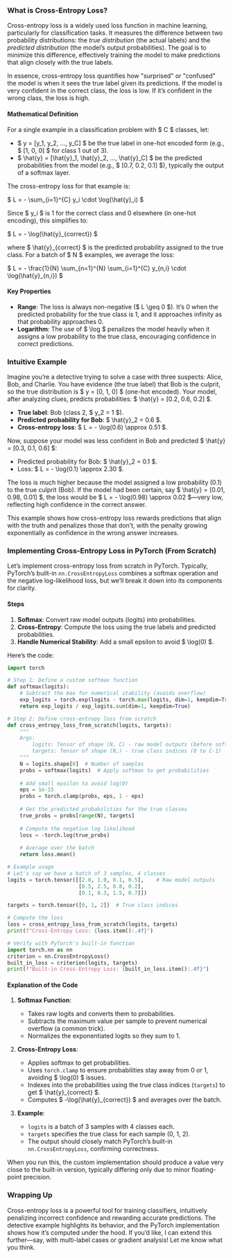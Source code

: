 ### What is Cross-Entropy Loss?

Cross-entropy loss is a widely used loss function in machine learning, particularly for classification tasks. It measures the difference between two probability distributions: the *true distribution* (the actual labels) and the *predicted distribution* (the model’s output probabilities). The goal is to minimize this difference, effectively training the model to make predictions that align closely with the true labels.

In essence, cross-entropy loss quantifies how "surprised" or "confused" the model is when it sees the true label given its predictions. If the model is very confident in the correct class, the loss is low. If it’s confident in the wrong class, the loss is high.

#### Mathematical Definition
For a single example in a classification problem with $ C $ classes, let:
- $ y = [y_1, y_2, ..., y_C] $ be the true label in one-hot encoded form (e.g., $ [1, 0, 0] $ for class 1 out of 3).
- $ \hat{y} = [\hat{y}_1, \hat{y}_2, ..., \hat{y}_C] $ be the predicted probabilities from the model (e.g., $ [0.7, 0.2, 0.1] $), typically the output of a softmax layer.

The cross-entropy loss for that example is:

$ L = - \sum_{i=1}^{C} y_i \cdot \log(\hat{y}_i) $

Since $ y_i $ is 1 for the correct class and 0 elsewhere (in one-hot encoding), this simplifies to:

$ L = - \log(\hat{y}_{correct}) $

where $ \hat{y}_{correct} $ is the predicted probability assigned to the true class. For a batch of $ N $ examples, we average the loss:

$ L = - \frac{1}{N} \sum_{n=1}^{N} \sum_{i=1}^{C} y_{n,i} \cdot \log(\hat{y}_{n,i}) $

#### Key Properties
- **Range**: The loss is always non-negative ($ L \geq 0 $). It’s 0 when the predicted probability for the true class is 1, and it approaches infinity as that probability approaches 0.
- **Logarithm**: The use of $ \log $ penalizes the model heavily when it assigns a low probability to the true class, encouraging confidence in correct predictions.

### Intuitive Example

Imagine you’re a detective trying to solve a case with three suspects: Alice, Bob, and Charlie. You have evidence (the true label) that Bob is the culprit, so the true distribution is $ y = [0, 1, 0] $ (one-hot encoded). Your model, after analyzing clues, predicts probabilities: $ \hat{y} = [0.2, 0.6, 0.2] $.

- **True label**: Bob (class 2, $ y_2 = 1 $).
- **Predicted probability for Bob**: $ \hat{y}_2 = 0.6 $.
- **Cross-entropy loss**: $ L = - \log(0.6) \approx 0.51 $.

Now, suppose your model was less confident in Bob and predicted $ \hat{y} = [0.3, 0.1, 0.6] $:
- Predicted probability for Bob: $ \hat{y}_2 = 0.1 $.
- Loss: $ L = - \log(0.1) \approx 2.30 $.

The loss is much higher because the model assigned a low probability (0.1) to the true culprit (Bob). If the model had been certain, say $ \hat{y} = [0.01, 0.98, 0.01] $, the loss would be $ L = - \log(0.98) \approx 0.02 $—very low, reflecting high confidence in the correct answer.

This example shows how cross-entropy loss rewards predictions that align with the truth and penalizes those that don’t, with the penalty growing exponentially as confidence in the wrong answer increases.

### Implementing Cross-Entropy Loss in PyTorch (From Scratch)

Let’s implement cross-entropy loss from scratch in PyTorch. Typically, PyTorch’s built-in `nn.CrossEntropyLoss` combines a softmax operation and the negative log-likelihood loss, but we’ll break it down into its components for clarity.

#### Steps
1. **Softmax**: Convert raw model outputs (logits) into probabilities.
2. **Cross-Entropy**: Compute the loss using the true labels and predicted probabilities.
3. **Handle Numerical Stability**: Add a small epsilon to avoid $ \log(0) $.

Here’s the code:

```python
import torch

# Step 1: Define a custom softmax function
def softmax(logits):
    # Subtract the max for numerical stability (avoids overflow)
    exp_logits = torch.exp(logits - torch.max(logits, dim=1, keepdim=True)[0])
    return exp_logits / exp_logits.sum(dim=1, keepdim=True)

# Step 2: Define cross-entropy loss from scratch
def cross_entropy_loss_from_scratch(logits, targets):
    """
    Args:
        logits: Tensor of shape (N, C) - raw model outputs (before softmax)
        targets: Tensor of shape (N,) - true class indices (0 to C-1)
    """
    N = logits.shape[0]  # Number of samples
    probs = softmax(logits)  # Apply softmax to get probabilities
    
    # Add small epsilon to avoid log(0)
    eps = 1e-15
    probs = torch.clamp(probs, eps, 1 - eps)
    
    # Get the predicted probabilities for the true classes
    true_probs = probs[range(N), targets]
    
    # Compute the negative log likelihood
    loss = -torch.log(true_probs)
    
    # Average over the batch
    return loss.mean()

# Example usage
# Let's say we have a batch of 3 samples, 4 classes
logits = torch.tensor([[2.0, 1.0, 0.1, 0.5],    # Raw model outputs
                       [0.5, 2.5, 0.8, 0.2],
                       [0.1, 0.3, 1.5, 0.7]])

targets = torch.tensor([0, 1, 2])  # True class indices

# Compute the loss
loss = cross_entropy_loss_from_scratch(logits, targets)
print(f"Cross-Entropy Loss: {loss.item():.4f}")

# Verify with PyTorch's built-in function
import torch.nn as nn
criterion = nn.CrossEntropyLoss()
built_in_loss = criterion(logits, targets)
print(f"Built-in Cross-Entropy Loss: {built_in_loss.item():.4f}")
```

#### Explanation of the Code
1. **Softmax Function**:
   - Takes raw logits and converts them to probabilities.
   - Subtracts the maximum value per sample to prevent numerical overflow (a common trick).
   - Normalizes the exponentiated logits so they sum to 1.

2. **Cross-Entropy Loss**:
   - Applies softmax to get probabilities.
   - Uses `torch.clamp` to ensure probabilities stay away from 0 or 1, avoiding $ \log(0) $ issues.
   - Indexes into the probabilities using the true class indices (`targets`) to get $ \hat{y}_{correct} $.
   - Computes $ -\log(\hat{y}_{correct}) $ and averages over the batch.

3. **Example**:
   - `logits` is a batch of 3 samples with 4 classes each.
   - `targets` specifies the true class for each sample (0, 1, 2).
   - The output should closely match PyTorch’s built-in `nn.CrossEntropyLoss`, confirming correctness.

When you run this, the custom implementation should produce a value very close to the built-in version, typically differing only due to minor floating-point precision.

### Wrapping Up
Cross-entropy loss is a powerful tool for training classifiers, intuitively penalizing incorrect confidence and rewarding accurate predictions. The detective example highlights its behavior, and the PyTorch implementation shows how it’s computed under the hood. If you’d like, I can extend this further—say, with multi-label cases or gradient analysis! Let me know what you think.
